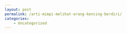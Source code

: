 ```yaml
---
layout: post
permalink: /arti-mimpi-melihat-orang-kencing-berdiri/
categories:
    - Uncategorized
---
```


